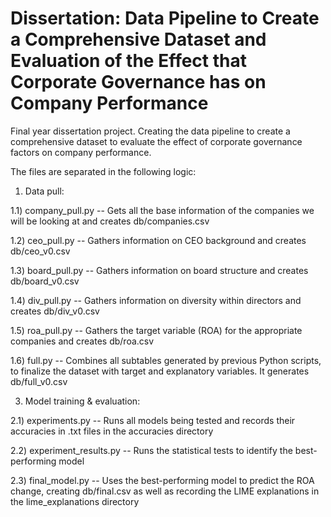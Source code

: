 # Dissertation: Data Pipeline to Create a Comprehensive Dataset and Evaluation of the Effect that Corporate Governance has on Company Performance
Final year dissertation project. Creating the data pipeline to create a comprehensive dataset to evaluate the effect of corporate governance factors on company performance.

The files are separated in the following logic:

1) Data pull:
   
 1.1) company_pull.py -- Gets all the base information of the companies we will be looking at and creates db/companies.csv
 
 1.2) ceo_pull.py     -- Gathers information on CEO background and creates db/ceo_v0.csv
 
 1.3) board_pull.py   -- Gathers information on board structure and creates db/board_v0.csv
 
 1.4) div_pull.py     -- Gathers information on diversity within directors and creates db/div_v0.csv
 
 1.5) roa_pull.py     -- Gathers the target variable (ROA) for the appropriate companies and creates db/roa.csv
 
 1.6) full.py         -- Combines all subtables generated by previous Python scripts, to finalize the dataset with target and explanatory variables. It generates db/full_v0.csv
   
3) Model training & evaluation:
   
 2.1) experiments.py         -- Runs all models being tested and records their accuracies in .txt files in the accuracies directory

 2.2) experiment_results.py  -- Runs the statistical tests to identify the best-performing model
 
 2.3) final_model.py         -- Uses the best-performing model to predict the ROA change, creating db/final.csv as well as recording the LIME explanations in the lime_explanations directory


